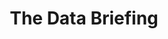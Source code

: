 ---
# This topic lives at
# https://digital.gov/topics/the-data-briefing

slug: "the-data-briefing"

# Topic Title
title: "The Data Briefing"

# description — keep it short and clear
summary: ""


# Weight
weight: 1

# For more information on managing topics,
# see https://github.com/GSA/digitalgov.gov/wiki
---